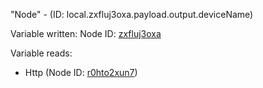 "Node" - (ID: local.zxfluj3oxa.payload.output.deviceName)

Variable written:
Node ID: [zxfluj3oxa](../nodes/zxfluj3oxa.md)

Variable reads:
* Http (Node ID: [r0hto2xun7](../nodes/r0hto2xun7.md))
